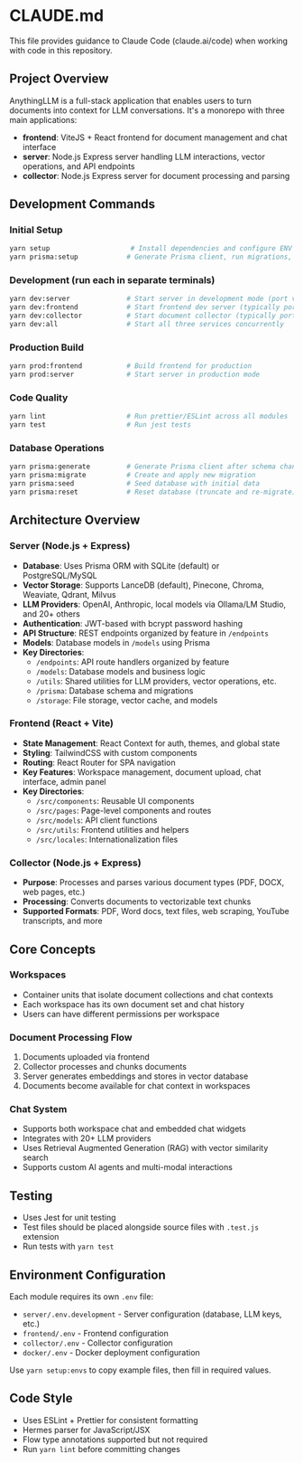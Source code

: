 # CLAUDE.md

This file provides guidance to Claude Code (claude.ai/code) when working with code in this repository.

## Project Overview

AnythingLLM is a full-stack application that enables users to turn documents into context for LLM conversations. It's a monorepo with three main applications:

- **frontend**: ViteJS + React frontend for document management and chat interface
- **server**: Node.js Express server handling LLM interactions, vector operations, and API endpoints
- **collector**: Node.js Express server for document processing and parsing

## Development Commands

### Initial Setup
```bash
yarn setup                    # Install dependencies and configure ENV files for all modules
yarn prisma:setup            # Generate Prisma client, run migrations, and seed database
```

### Development (run each in separate terminals)
```bash
yarn dev:server              # Start server in development mode (port varies, check ENV)
yarn dev:frontend            # Start frontend dev server (typically port 3000)
yarn dev:collector           # Start document collector (typically port 8888)
yarn dev:all                 # Start all three services concurrently
```

### Production Build
```bash
yarn prod:frontend           # Build frontend for production
yarn prod:server             # Start server in production mode
```

### Code Quality
```bash
yarn lint                    # Run prettier/ESLint across all modules
yarn test                    # Run jest tests
```

### Database Operations
```bash
yarn prisma:generate         # Generate Prisma client after schema changes
yarn prisma:migrate          # Create and apply new migration
yarn prisma:seed             # Seed database with initial data
yarn prisma:reset            # Reset database (truncate and re-migrate)
```

## Architecture Overview

### Server (Node.js + Express)
- **Database**: Uses Prisma ORM with SQLite (default) or PostgreSQL/MySQL
- **Vector Storage**: Supports LanceDB (default), Pinecone, Chroma, Weaviate, Qdrant, Milvus
- **LLM Providers**: OpenAI, Anthropic, local models via Ollama/LM Studio, and 20+ others
- **Authentication**: JWT-based with bcrypt password hashing
- **API Structure**: REST endpoints organized by feature in `/endpoints`
- **Models**: Database models in `/models` using Prisma
- **Key Directories**:
  - `/endpoints`: API route handlers organized by feature
  - `/models`: Database models and business logic
  - `/utils`: Shared utilities for LLM providers, vector operations, etc.
  - `/prisma`: Database schema and migrations
  - `/storage`: File storage, vector cache, and models

### Frontend (React + Vite)
- **State Management**: React Context for auth, themes, and global state
- **Styling**: TailwindCSS with custom components
- **Routing**: React Router for SPA navigation
- **Key Features**: Workspace management, document upload, chat interface, admin panel
- **Key Directories**:
  - `/src/components`: Reusable UI components
  - `/src/pages`: Page-level components and routes
  - `/src/models`: API client functions
  - `/src/utils`: Frontend utilities and helpers
  - `/src/locales`: Internationalization files

### Collector (Node.js + Express)
- **Purpose**: Processes and parses various document types (PDF, DOCX, web pages, etc.)
- **Processing**: Converts documents to vectorizable text chunks
- **Supported Formats**: PDF, Word docs, text files, web scraping, YouTube transcripts, and more

## Core Concepts

### Workspaces
- Container units that isolate document collections and chat contexts
- Each workspace has its own document set and chat history
- Users can have different permissions per workspace

### Document Processing Flow
1. Documents uploaded via frontend
2. Collector processes and chunks documents
3. Server generates embeddings and stores in vector database
4. Documents become available for chat context in workspaces

### Chat System
- Supports both workspace chat and embedded chat widgets
- Integrates with 20+ LLM providers
- Uses Retrieval Augmented Generation (RAG) with vector similarity search
- Supports custom AI agents and multi-modal interactions

## Testing

- Uses Jest for unit testing
- Test files should be placed alongside source files with `.test.js` extension
- Run tests with `yarn test`

## Environment Configuration

Each module requires its own `.env` file:
- `server/.env.development` - Server configuration (database, LLM keys, etc.)
- `frontend/.env` - Frontend configuration
- `collector/.env` - Collector configuration
- `docker/.env` - Docker deployment configuration

Use `yarn setup:envs` to copy example files, then fill in required values.

## Code Style

- Uses ESLint + Prettier for consistent formatting
- Hermes parser for JavaScript/JSX
- Flow type annotations supported but not required
- Run `yarn lint` before committing changes